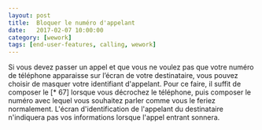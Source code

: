 ```yaml
---
layout: post
title:  Bloquer le numéro d'appelant
date:   2017-02-07 10:00:00
category: [wework]
tags: [end-user-features, calling, wework]
---
```


Si vous devez passer un appel et que vous ne voulez pas que votre numéro de téléphone apparaisse sur l’écran de votre destinataire, vous pouvez choisir de masquer votre identifiant d'appelant. Pour ce faire, il suffit de composer le [* 67] lorsque vous décrochez le téléphone, puis composer le numéro avec lequel vous souhaitez parler comme vous le feriez normalement. L'écran d'identification de l'appelant du destinataire n'indiquera pas vos informations lorsque l'appel entrant sonnera.